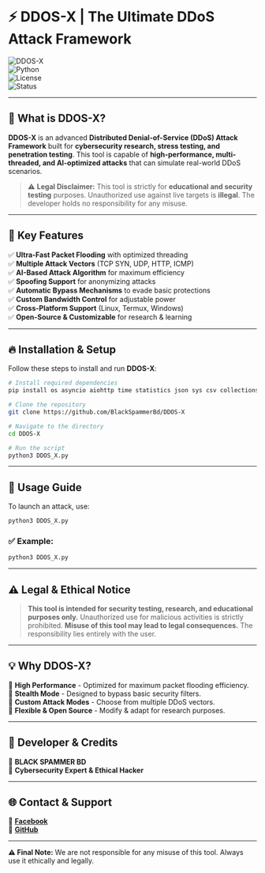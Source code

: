 # ⚡ DDOS-X | The Ultimate DDoS Attack Framework  

![DDOS-X](https://img.shields.io/badge/DDOS-TOOL-red?style=for-the-badge)  
![Python](https://img.shields.i-the-badge)  
![License](https://img.shields.io/github/license/BlackSpammerBd/DDOS-X?style=for-the-badge)  
![Status](https://img.shields.io/badge/Status-Active-brightgreen?style=for-the-badge)  

---

## 🚀 **What is DDOS-X?**  
**DDOS-X** is an advanced **Distributed Denial-of-Service (DDoS) Attack Framework** built for **cybersecurity research, stress testing, and penetration testing**. This tool is capable of **high-performance, multi-threaded, and AI-optimized attacks** that can simulate real-world DDoS scenarios.  

> ⚠️ **Legal Disclaimer:** This tool is strictly for **educational and security testing** purposes. Unauthorized use against live targets is **illegal**. The developer holds no responsibility for any misuse.


---

## 🌟 **Key Features**  
✅ **Ultra-Fast Packet Flooding** with optimized threading  
✅ **Multiple Attack Vectors** (TCP SYN, UDP, HTTP, ICMP)  
✅ **AI-Based Attack Algorithm** for maximum efficiency  
✅ **Spoofing Support** for anonymizing attacks  
✅ **Automatic Bypass Mechanisms** to evade basic protections  
✅ **Custom Bandwidth Control** for adjustable power  
✅ **Cross-Platform Support** (Linux, Termux, Windows)  
✅ **Open-Source & Customizable** for research & learning  

---

## 🔥 **Installation & Setup**  

Follow these steps to install and run **DDOS-X**:  

```bash
# Install required dependencies
pip install os asyncio aiohttp time statistics json sys csv collections colorama logging tqdm

# Clone the repository
git clone https://github.com/BlackSpammerBd/DDOS-X

# Navigate to the directory
cd DDOS-X

# Run the script
python3 DDOS_X.py
```

---

## 🎯 **Usage Guide**  

To launch an attack, use:  

```bash
python3 DDOS_X.py
```


### ✅ Example:  
```bash
python3 DDOS_X.py
```

---

## ⚠️ **Legal & Ethical Notice**  
> **This tool is intended for security testing, research, and educational purposes only.** Unauthorized use for malicious activities is strictly prohibited. **Misuse of this tool may lead to legal consequences.** The responsibility lies entirely with the user.  

---

## 💡 **Why DDOS-X?**  
🔹 **High Performance** - Optimized for maximum packet flooding efficiency.  
🔹 **Stealth Mode** - Designed to bypass basic security filters.  
🔹 **Custom Attack Modes** - Choose from multiple DDoS vectors.  
🔹 **Flexible & Open Source** - Modify & adapt for research purposes.  

---

## 👤 **Developer & Credits**  
📌 **BLACK SPAMMER BD**  
📌 **Cybersecurity Expert & Ethical Hacker**  

---

## 🌐 **Contact & Support**  
📌 **[Facebook](https://www.facebook.com/original.Typeboss.ur.father)**  
📌 **[GitHub](https://github.com/BlackSpammerBd)**  

---

**⚠️ Final Note:** We are not responsible for any misuse of this tool. Always use it ethically and legally.
